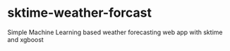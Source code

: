 # sktime-weather-forcast

Simple Machine Learning based weather forecasting web app with
sktime and xgboost